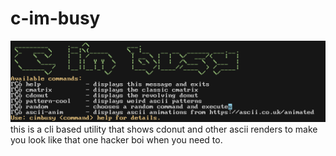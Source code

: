 # c-im-busy
![IMAGE](IMAGE.png)
this is a cli based utility that shows cdonut and other ascii renders to make you look like that one hacker boi when you need to.

